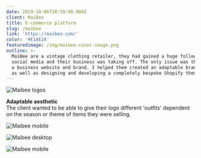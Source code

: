 ```yaml
---
date: 2019-10-06T20:59:00.000Z
client: MaiBee
title: E-commerce platform
slug: /maibee
link: 'https://maibee.com/'
color: '#E1AE2A'
featuredimage: /img/maibee-cover-image.png
outline: >-
  MaiBee are a vintage clothing retailer, they had gained a huge following on
  social media and their business was taking off. The only issue was the lack of
  a business website and brand. I helped them created an adaptable brand system
  as well as designing and developing a completely bespoke Shopify theme.
---
```

<div class="ImageWithCaption full">

![Maibee logos](/img/maibee-logos.jpg "Maibee logos")

<div class="Caption">

<p><strong>Adaptable aesthetic</strong><br/>The client wanted to be able to give their logo different 'outfits' dependent on the season or theme of items they were selling.</p>

</div>

</div>

<div class="full">

![Maibee mobile](/img/maibee-mobile-one.png "Maibee mobile")

</div>

<div class="full">

![Maibee desktop](/img/maibee-desktop-one.png "Maibee desktop")

</div>

<div class="full">

![Maibee mobile](/img/maibee-mobile-two.png "Maibee mobile")

</div>
